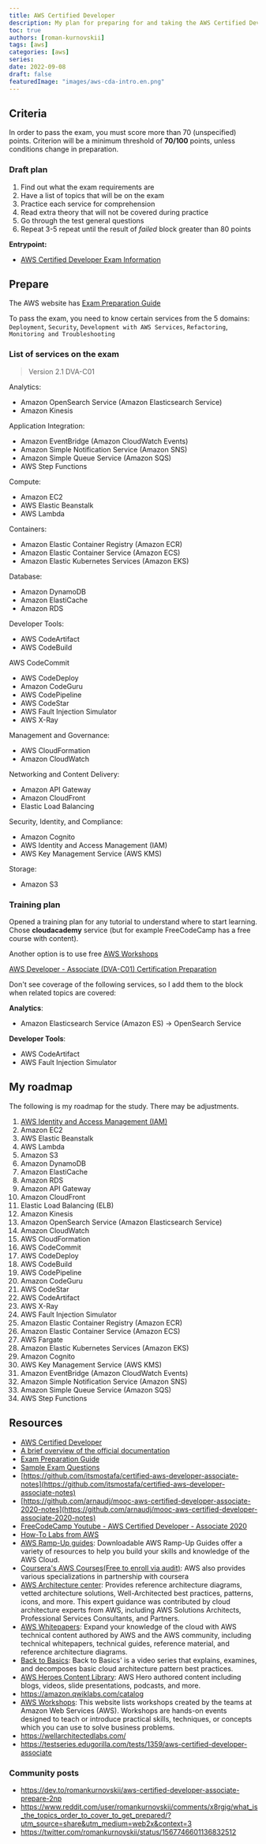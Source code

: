 ```yaml
---
title: AWS Certified Developer
description: My plan for preparing for and taking the AWS Certified Developer exam
toc: true
authors: [roman-kurnovskii]
tags: [aws]
categories: [aws]
series:
date: 2022-09-08
draft: false
featuredImage: "images/aws-cda-intro.en.png"
---
```



## Criteria

In order to pass the exam, you must score more than 70 (unspecified) points. Criterion will be a minimum threshold of **70/100** points, unless conditions change in preparation.

### Draft plan

1. Find out what the exam requirements are
2. Have a list of topics that will be on the exam
3. Practice each service for comprehension
4. Read extra theory that will not be covered during practice
5. Go through the test general questions
6. Repeat 3-5 repeat until the result of *failed* block greater than 80 points

**Entrypoint:**

- [AWS Certified Developer Exam Information](https://aws.amazon.com/certification/certified-developer-associate/)

## Prepare

The AWS website has [Exam Preparation Guide](https://d1.awsstatic.com/training-and-certification/docs-dev-associate/AWS-Certified-Developer-Associate_Exam-Guide.pdf)

To pass the exam, you need to know certain services from the 5 domains: `Deployment`, `Security`, `Development with AWS Services`, `Refactoring`, `Monitoring and Troubleshooting`

### List of services on the exam

> Version 2.1 DVA-C01

Analytics:

- Amazon OpenSearch Service (Amazon Elasticsearch Service)
- Amazon Kinesis

Application Integration:

- Amazon EventBridge (Amazon CloudWatch Events)
- Amazon Simple Notification Service (Amazon SNS)
- Amazon Simple Queue Service (Amazon SQS)
- AWS Step Functions

Compute:

- Amazon EC2
- AWS Elastic Beanstalk
- AWS Lambda

Containers:

- Amazon Elastic Container Registry (Amazon ECR)
- Amazon Elastic Container Service (Amazon ECS)
- Amazon Elastic Kubernetes Services (Amazon EKS)

Database:

- Amazon DynamoDB
- Amazon ElastiCache
- Amazon RDS

Developer Tools:

- AWS CodeArtifact
- AWS CodeBuild

AWS CodeCommit

- AWS CodeDeploy
- Amazon CodeGuru
- AWS CodePipeline
- AWS CodeStar
- AWS Fault Injection Simulator
- AWS X-Ray

Management and Governance:

- AWS CloudFormation
- Amazon CloudWatch

Networking and Content Delivery:

- Amazon API Gateway
- Amazon CloudFront
- Elastic Load Balancing

Security, Identity, and Compliance:

- Amazon Cognito
- AWS Identity and Access Management (IAM)
- AWS Key Management Service (AWS KMS)

Storage:

- Amazon S3

### Training plan

Opened a training plan for any tutorial to understand where to start learning. Chose **cloudacademy** service (but for example FreeCodeCamp has a free course with content). 

Another option is to use free [AWS Workshops](https://workshops.aws/)

[AWS Developer - Associate (DVA-C01) Certification Preparation](https://cloudacademy.com/learning-paths/aws-developer-associate-dva-c01-certification-preparation-4364/)

Don't see coverage of the following services, so I add them to the block when related topics are covered:

**Analytics**:

- Amazon Elasticsearch Service (Amazon ES) -> OpenSearch Service

**Developer Tools**:

- AWS CodeArtifact
- AWS Fault Injection Simulator

## My roadmap

The following is my roadmap for the study. There may be adjustments.

<!-- 1. 

2. [Amazon EC2](ec2)
3. [AWS Elastic Beanstalk](elasticbeanstalk)
   
11
4. [AWS Lambda](lambda)
5. [Amazon S3](s3)

12
6. [Amazon DynamoDB](dynamodb)
7. [Amazon ElastiCache](elasticache)
8. [Amazon RDS](rds)
        13
10. [Amazon API Gateway](api-gateway)
11. [Amazon CloudFront](cloudfront)
12. [Elastic Load Balancing (ELB)](elasticloadbalancing)
            14  
13. [Amazon Kinesis](kinesis)
14. [Amazon OpenSearch Service (Amazon Elasticsearch Service)](opensearch-service)

        15
16. [Amazon CloudWatch](cloudwatch)
17. [AWS CloudFormation](cloudformation)

        16
18. [AWS CodeCommit](codecommit)
19. [AWS CodeDeploy](codedeploy)
21. [AWS CodeBuild](codebuild)
22. [AWS CodePipeline](codepipeline)

        17
23. [Amazon CodeGuru](codeguru)
24. [AWS CodeStar](codestar)

    18
25. [AWS CodeArtifact](codeartifact)

        19
26. [AWS X-Ray](xray)
27. [AWS Fault Injection Simulator](fis)

        20
29. [Amazon Elastic Container Registry (Amazon ECR)](ecr)
30. [Amazon Elastic Container Service (Amazon ECS)](ecs)


        21
32. [AWS Fargate](fargate)

        22
34. [Amazon Elastic Kubernetes Services (Amazon EKS)](eks)


    23
36. [Amazon Cognito](cognito)

    24
38. [AWS Key Management Service (AWS KMS)](kms)


        25
40. [Amazon EventBridge (Amazon CloudWatch Events)](eventbridge)
    

        26
41. [Amazon Simple Notification Service (Amazon SNS)](sns)
42. [Amazon Simple Queue Service (Amazon SQS)](sqs)

        27
44. [AWS Step Functions](step-functions) 
-->


1. [AWS Identity and Access Management (IAM)](iam)
46. Amazon EC2
47. AWS Elastic Beanstalk
48. AWS Lambda
49. Amazon S3
50. Amazon DynamoDB
51. Amazon ElastiCache
52. Amazon RDS
53. Amazon API Gateway
54. Amazon CloudFront
55. Elastic Load Balancing (ELB)
56. Amazon Kinesis
57. Amazon OpenSearch Service (Amazon Elasticsearch Service)
58. Amazon CloudWatch
59. AWS CloudFormation
60. AWS CodeCommit
61. AWS CodeDeploy
62. AWS CodeBuild
63. AWS CodePipeline
64. Amazon CodeGuru
65. AWS CodeStar
66. AWS CodeArtifact
67. AWS X-Ray
68. AWS Fault Injection Simulator
69. Amazon Elastic Container Registry (Amazon ECR)
70. Amazon Elastic Container Service (Amazon ECS)
71. AWS Fargate
72. Amazon Elastic Kubernetes Services (Amazon EKS)
73. Amazon Cognito
74. AWS Key Management Service (AWS KMS)
75. Amazon EventBridge (Amazon CloudWatch Events)
76. Amazon Simple Notification Service (Amazon SNS)
77. Amazon Simple Queue Service (Amazon SQS)
78. AWS Step Functions


## Resources

- [AWS Certified Developer](https://aws.amazon.com/certification/certified-developer-associate/)
- [A brief overview of the official documentation](https://docs.aws.amazon.com/index.html)
- [Exam Preparation Guide](https://d1.awsstatic.com/training-and-certification/docs-dev-associate/AWS-Certified-Developer-Associate_Exam-Guide.pdf)
- [Sample Exam Questions](https://d1.awsstatic.com/training-and-certification/docs-dev-associate/AWS-Certified-Developer-Associate_Sample-Questions.pdf)
- [https://github.com/itsmostafa/certified-aws-developer-associate-notes](https://github.com/itsmostafa/certified-aws-developer-associate-notes)
- [https://github.com/arnaudj/mooc-aws-certified-developer-associate-2020-notes](https://github.com/arnaudj/mooc-aws-certified-developer-associate-2020-notes)
- [FreeCodeCamp Youtube - AWS Certified Developer - Associate 2020](https://www.youtube.com/watch?v=RrKRN9zRBWs)
- [How-To Labs from AWS](https://aws.amazon.com/getting-started/hands-on/?getting-started-all.sort-by=item.additionalFields.sortOrder&getting-started-all.sort-order=asc&awsf.getting-started-category=*all&awsf.getting-started-level=*all&awsf.getting-started-content-type=*all)
- [AWS Ramp-Up guides](https://aws.amazon.com/training/ramp-up-guides): Downloadable AWS Ramp-Up Guides offer a variety of resources to help you build your skills and knowledge of the AWS Cloud.
- [Coursera's AWS Courses(Free to enroll via audit)](https://www.coursera.org/aws): AWS also provides various specializations in partnership with coursera
- [AWS Architecture center](https://aws.amazon.com/architecture/?nc2=h_ql_le_arc&cards-all.sort-by=item.additionalFields.sortDate&cards-all.sort-order=desc&awsf.content-type=*all&awsf.methodology=*all&awsf.tech-category=*all&awsf.industries=*all): Provides reference architecture diagrams, vetted architecture solutions, Well-Architected best practices, patterns, icons, and more. This expert guidance was contributed by cloud architecture experts from AWS, including AWS Solutions Architects, Professional Services Consultants, and Partners.
- [AWS Whitepapers](https://aws.amazon.com/whitepapers): Expand your knowledge of the cloud with AWS technical content authored by AWS and the AWS community, including technical whitepapers, technical guides, reference material, and reference architecture diagrams.
- [Back to Basics](https://aws.amazon.com/architecture/back-to-basics): Back to Basics' is a video series that explains, examines, and decomposes basic cloud architecture pattern best practices.
- [AWS Heroes Content Library](https://aws.amazon.com/developer/community/heroes/content-library): AWS Hero authored content including blogs, videos, slide presentations, podcasts, and more.
- https://amazon.qwiklabs.com/catalog
- [AWS Workshops](https://workshops.aws): This website lists workshops created by the teams at Amazon Web Services (AWS). Workshops are hands-on events designed to teach or introduce practical skills, techniques, or concepts which you can use to solve business problems.
- https://wellarchitectedlabs.com/
- https://testseries.edugorilla.com/tests/1359/aws-certified-developer-associate

### Community posts

- https://dev.to/romankurnovskii/aws-certified-developer-associate-prepare-2np
- https://www.reddit.com/user/romankurnovskii/comments/x8rgig/what_is_the_topics_order_to_cover_to_get_prepared/?utm_source=share&utm_medium=web2x&context=3
- https://twitter.com/romankurnovskii/status/1567746601136832512